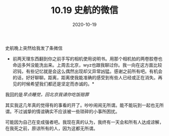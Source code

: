 ﻿---
layout: post
title: 10.19 史航的微信
date: 2020-10-19
categories: blog
tags: [日记]
description: 
---

史航晚上突然给我发了条微信
* 前两天理东西翻到你之前手写的相机使用说明书。用那个相机拍的两卷胶卷也命运多舛没能洗出来。上周去北京，wyz也跟我聊过你。我一向在这方面比较迟钝，有些记忆就是会这么偶然出现却又异常凶猛。感谢之前所有吧。有机会的话，好好聊聊。距离，距离使我能准确的感受到有些人已经或正在消失。再见的时候希望我们都还是坚定而赤诚的。*

我回的是*早点睡觉，回北京我请你吃饭赔罪*

其实我这几年真的觉得有的事看的开了。吵吵闹闹无所谓。能不能玩到一起也无所谓。不过诚挚的情谊确实不应该被一些琐碎的小事所困扰。

可能因为自己在变成强者吧。我现在真的认为，我终有一天会和所有人达成谅解，在我死之前，原谅所有的人，因为这都无所谓。